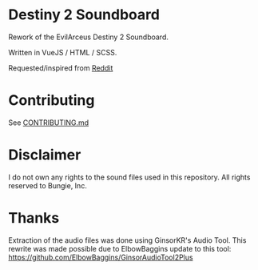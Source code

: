 # Destiny 2 Soundboard
Rework of the EvilArceus Destiny 2 Soundboard. 

Written in VueJS / HTML / SCSS.

Requested/inspired from [Reddit](https://www.reddit.com/r/DestinyTheGame/comments/b4zu3j/i_made_a_drifter_soundboard/ejapjg1/)

# Contributing

See [CONTRIBUTING.md](https://github.com/madmikeyb/destiny2-soundboard/CONTRIBUTING.md)

# Disclaimer

I do not own any rights to the sound files used in this repository. All rights reserved to Bungie, Inc.

# Thanks

Extraction of the audio files was done using GinsorKR's Audio Tool. This rewrite was made possible due to ElbowBaggins update to this tool: https://github.com/ElbowBaggins/GinsorAudioTool2Plus
